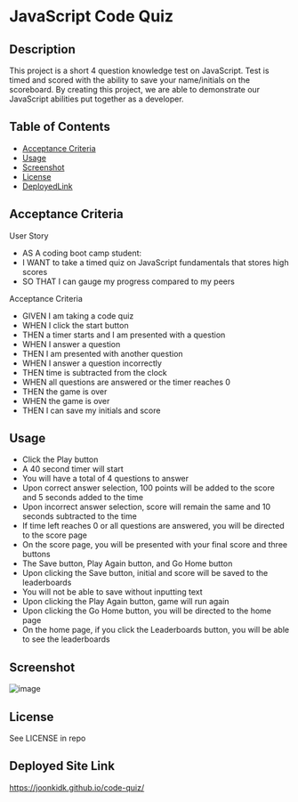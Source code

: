 # JavaScript Code Quiz

## Description

This project is a short 4 question knowledge test on JavaScript. Test is timed and scored with the ability to save your name/initials on the scoreboard. By creating this project, we are able to demonstrate our JavaScript abilities put together as a developer.

## Table of Contents

- [Acceptance Criteria](#acceptance-criteria)
- [Usage](#usage)
- [Screenshot](#screenshot)
- [License](#license)
- [DeployedLink](#deployed-link) 

## Acceptance Criteria

User Story
- AS A coding boot camp student:
- I WANT to take a timed quiz on JavaScript fundamentals that stores high scores
- SO THAT I can gauge my progress compared to my peers

Acceptance Criteria
- GIVEN I am taking a code quiz
- WHEN I click the start button
- THEN a timer starts and I am presented with a question
- WHEN I answer a question 
- THEN I am presented with another question
- WHEN I answer a question incorrectly
- THEN time is subtracted from the clock
- WHEN all questions are answered or the timer reaches 0
- THEN the game is over
- WHEN the game is over
- THEN I can save my initials and score

## Usage

- Click the Play button
- A 40 second timer will start
- You will have a total of 4 questions to answer
- Upon correct answer selection, 100 points will be added to the score and 5 seconds added to the time
- Upon incorrect answer selection, score will remain the same and 10 seconds subtracted to the time
- If time left reaches 0 or all questions are answered, you will be directed to the score page
- On the score page, you will be presented with your final score and three buttons
- The Save button, Play Again button, and Go Home button
- Upon clicking the Save button, initial and score will be saved to the leaderboards
- You will not be able to save without inputting text
- Upon clicking the Play Again button, game will run again
- Upon clicking the Go Home button, you will be directed to the home page
- On the home page, if you click the Leaderboards button, you will be able to see the leaderboards


## Screenshot

![image](https://user-images.githubusercontent.com/114375310/200203096-1ae52ea8-35de-46e8-a5ef-68cdbef8e5be.png)

## License

See LICENSE in repo

## Deployed Site Link

https://joonkidk.github.io/code-quiz/